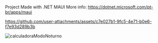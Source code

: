 Project Made with .NET MAUI
More info:
https://dotnet.microsoft.com/pt-br/apps/maui

https://github.com/user-attachments/assets/c7e027b1-9fc5-4e71-b0e6-f7e93d289b3b

![calculadoraModoNoturno](https://github.com/user-attachments/assets/a1f461ac-b8eb-42c2-9933-13565b7c990b)
